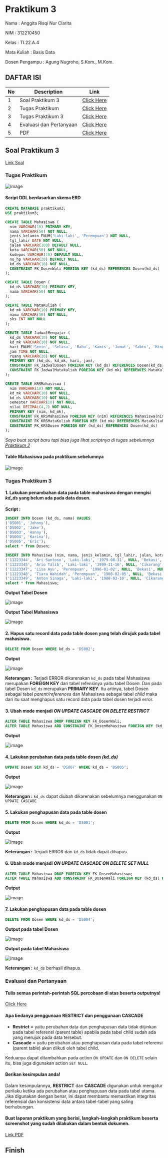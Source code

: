 # Praktikum 3
Nama : Anggita Risqi Nur Clarita

NIM : 312210450

Kelas : TI.22.A.4

Mata Kuliah : Basis Data

Dosen Pengampu : Agung Nugroho, S.Kom., M.Kom.

## DAFTAR ISI <br>
| No | Description | Link |
|-----|------|-----|
|1|Soal Praktikum 3|[Click Here](#soal-praktikum-3)|
|2|Tugas Praktikum |[Click Here](#tugas-praktikum)|
|3|Tugas Praktikum 3|[Click Here](#tugas-praktikum-3)|
|4|Evaluasi dan Pertanyaan|[Click Here](#evaluasi-dan-pertanyaan)|
|5|PDF|[Click Here](https://drive.google.com/file/d/1NmJa0T-qU4AtYTB9Hj803KfkaNqm6IKM/view?usp=share_link)|

## Soal Praktikum 3
[Link Soal](https://drive.google.com/file/d/1tz8khbJAnozEn4kv2CYn5A9YA3IxKf3R/view)

### Tugas Praktikum
![image](https://github.com/AnggitaRisqiNC/Praktikum-3/blob/main/screenshot/Perintah%20Tugas.png)

#### Script DDL berdasarkan skema ERD
```sql
CREATE DATABASE praktikum3;
USE praktikum3;

CREATE TABLE Mahasiswa (
  nim VARCHAR(10) PRIMARY KEY,
  nama VARCHAR(50) NOT NULL,
  jenis_kelamin ENUM('Laki-laki', 'Perempuan') NOT NULL,
  tgl_lahir DATE NOT NULL,
  jalan VARCHAR(100) DEFAULT NULL,
  kota VARCHAR(50) NOT NULL,
  kodepos VARCHAR(10) DEFAULT NULL,
  no_hp VARCHAR(20) DEFAULT NULL,
  kd_ds VARCHAR(10) NOT NULL,
  CONSTRAINT FK_DosenWali FOREIGN KEY (kd_ds) REFERENCES Dosen(kd_ds)
);

CREATE TABLE Dosen (
  kd_ds VARCHAR(10) PRIMARY KEY,
  nama VARCHAR(50) NOT NULL
);

CREATE TABLE MataKuliah (
  kd_mk VARCHAR(10) PRIMARY KEY,
  nama VARCHAR(50) NOT NULL,
  sks INT NOT NULL
);

CREATE TABLE JadwalMengajar (
  kd_ds VARCHAR(10) NOT NULL,
  kd_mk VARCHAR(10) NOT NULL,
  hari ENUM('Senin', 'Selasa', 'Rabu', 'Kamis', 'Jumat', 'Sabtu', 'Minggu') NOT NULL,
  jam TIME NOT NULL,
  ruang VARCHAR(20) NOT NULL,
  PRIMARY KEY (kd_ds, kd_mk, hari, jam),
  CONSTRAINT FK_JadwalDosen FOREIGN KEY (kd_ds) REFERENCES Dosen(kd_ds),
  CONSTRAINT FK_JadwalMatakuliah FOREIGN KEY (kd_mk) REFERENCES MataKuliah(kd_mk)
);

CREATE TABLE KRSMahasiswa (
  nim VARCHAR(10) NOT NULL,
  kd_mk VARCHAR(10) NOT NULL,
  kd_ds VARCHAR(10) NOT NULL,
  semester VARCHAR(10) NOT NULL,
  nilai DECIMAL(4,2) NOT NULL,
  PRIMARY KEY (nim, kd_mk),
  CONSTRAINT FK_KRSMahasiswa FOREIGN KEY (nim) REFERENCES Mahasiswa(nim),
  CONSTRAINT FK_KRSMataKuliah FOREIGN KEY (kd_mk) REFERENCES MataKuliah(kd_mk),
  CONSTRAINT FK_KRSDosen FOREIGN KEY (kd_ds) REFERENCES Dosen(kd_ds)
);
```
*Saya buat script baru tapi bisa juga lihat scriptnya di tugas sebelumnya [Praktikum 2](https://github.com/AnggitaRisqiNC/Praktikum-2.git)*

#### Table Mahasiswa pada praktikum sebelumnya
![image](https://github.com/AnggitaRisqiNC/Praktikum-3/blob/main/screenshot/0.png)

### Tugas Praktikum 3
#### 1. Lakukan penambahan data pada table mahasiswa dengan mengisi *kd_ds* yang belum ada pada data dosen.
**Script :**
```sql
INSERT INTO Dosen (kd_ds, nama) VALUES
('DS001', 'Johnny'),
('DS002', 'Jake'),
('DS003', 'Hanny'),
('DS004', 'Karina'),
('DS005', 'Eric');
select * from Dosen;

INSERT INTO Mahasiswa (nim, nama, jenis_kelamin, tgl_lahir, jalan, kota, kodepos, no_hp, kd_ds) VALUES
('11223344', 'Ari Santoso', 'Laki-laki', '1979-08-31', NULL, 'Bekasi', NULL, NULL, 'DS001'),
('11223345', 'Ario Talib', 'Laki-laki', '1999-11-16', NULL, 'Cikarang', NULL, NULL, 'DS002'),
('11223347', 'Lisa Ayu', 'Perempuan', '1996-01-02', NULL, 'Bekasi', NULL, NULL, 'DS003'),
('11223348', 'Tiara Wahidah', 'Perempuan', '1908-02-05', NULL, 'Bekasi', NULL, NULL, 'DS004'),
('11223349', 'Anton Sinaga', 'Laki-laki', '1988-03-10', NULL, 'Cikarang', NULL, NULL, 'DS005');
select * from Mahasiswa;
```

**Output Tabel Dosen**

![image](https://github.com/AnggitaRisqiNC/Praktikum-3/blob/main/screenshot/1.png)

**Output Tabel Mahasiswa**

![image](https://github.com/AnggitaRisqiNC/Praktikum-3/blob/main/screenshot/2.png)

#### 2. Hapus satu record data pada table dosen yang telah dirujuk pada tabel mahasiswa.
```sql
DELETE FROM Dosen WHERE kd_ds = 'DS002';
```

**Output**

![image](https://github.com/AnggitaRisqiNC/Praktikum-3/blob/main/screenshot/3.png)

**Keterangan :** Terjadi ERROR dikarenakan `kd_ds` pada tabel Mahasiswa merupakan **FOREIGN KEY** dari tabel refensinya yaitu tabel Dosen. Dan pada tabel Dosen `kd_ds` merupakan **PRIMARY KEY**. Itu artinya, tabel Dosen sebagai tabel *parent/references* dan Mahasiswa sebagai tabel *child* maka dari itu saat menghapus satu record data pada tabel dosen terjadi error. 

#### 3. Ubah mode menjadi *ON UPDATE CASCADE ON DELETE RESTRICT*
```sql
ALTER TABLE Mahasiswa DROP FOREIGN KEY FK_DosenWali;
ALTER TABLE Mahasiswa ADD CONSTRAINT FK_DosenMahasiswa FOREIGN KEY (kd_ds) REFERENCES Dosen(kd_ds) ON UPDATE CASCADE ON DELETE RESTRICT;
```

**Output**

![image](https://github.com/AnggitaRisqiNC/Praktikum-3/blob/main/screenshot/4.png)

#### 4. Lakukan perubahan data pada table dosen *(kd_ds)*
```sql
UPDATE Dosen SET kd_ds = 'DS007' WHERE kd_ds = 'DS005';
```

**Output**

![image](https://github.com/AnggitaRisqiNC/Praktikum-3/blob/main/screenshot/5.png)

**Keterangan :** `kd_ds` dapat diubah dikarenakan sebelumnya menggunakan `ON UPDATE CASCADE`

#### 5. Lakukan penghapusan data pada table dosen
```sql
DELETE FROM Dosen WHERE kd_ds = 'DS001';
```

**Output**

![image](https://github.com/AnggitaRisqiNC/Praktikum-3/blob/main/screenshot/6.png)

**Keterangan :** Terjadi ERROR dan `kd_ds` tidak dapat dihapus.

#### 6. Ubah mode menjadi *ON UPDATE CASCADE ON DELETE SET NULL*
```sql
ALTER TABLE Mahasiswa DROP FOREIGN KEY FK_DosenMahasiswa;
ALTER TABLE Mahasiswa ADD CONSTRAINT FK_DosenWali FOREIGN KEY (kd_ds) REFERENCES Dosen(kd_ds) ON UPDATE CASCADE ON DELETE SET NULL;
```

**Output**

![image](https://github.com/AnggitaRisqiNC/Praktikum-3/blob/main/screenshot/7.png)

#### 7. Lakukan penghapusan data pada table dosen
```sql
DELETE FROM Dosen WHERE kd_ds = 'DS004';
```

**Output pada tabel Dosen**

![image](https://github.com/AnggitaRisqiNC/Praktikum-3/blob/main/screenshot/9.png)


**Output pada tabel Mahasiswa**

![image](https://github.com/AnggitaRisqiNC/Praktikum-3/blob/main/screenshot/8.png)


**Keterangan :** `kd_ds` berhasil dihapus.


### Evaluasi dan Pertanyaan
#### Tulis semua perintah-perintah SQL percobaan di atas beserta outputnya!
[Click Here](#tugas-praktikum-3)

#### Apa bedanya penggunaan RESTRICT dan penggunaan CASCADE
* **Restrict** = yaitu perubahan data dan penghapusan data tidak diijinkan pada tabel referensi (parent table) apabila pada tabel child sudah ada yang merujuk pada data tersebut.
* **Cascade** = yaitu perubahan atau penghapusan data pada tabel referensi (parent table) akan diikuti oleh tabel child.

Keduanya dapat ditambahkan pada action `ON UPDATE` dan `ON DELETE` selain itu, bisa juga digunakan action `SET NULL`.

#### Berikan kesimpulan anda!
Dalam kesimpulannya, **RESTRICT** dan **CASCADE** digunakan untuk mengatur perilaku ketika ada perubahan atau penghapusan data pada tabel utama. Jika digunakan dengan benar, ini dapat membantu memastikan integritas referensial dan konsistensi data antara tabel-tabel yang saling berhubungan.

#### Buat laporan praktikum yang berisi, langkah-langkah praktikum beserta screenshot yang sudah dilakukan dalam bentuk dokumen.
[Link PDF](https://drive.google.com/file/d/1NmJa0T-qU4AtYTB9Hj803KfkaNqm6IKM/view?usp=share_link)

## Finish